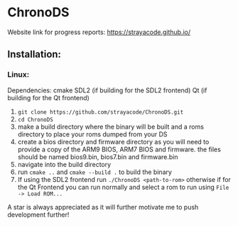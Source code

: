 # ChronoDS

Website link for progress reports: https://strayacode.github.io/

## Installation:
### Linux:
Dependencies:
cmake 
SDL2 (if building for the SDL2 frontend)
Qt (if building for the Qt frontend)
1. `git clone https://github.com/strayacode/ChronoDS.git`
2. `cd ChronoDS`
3. make a build directory where the binary will be built and a roms directory to place your roms dumped from your DS
4. create a bios directory and firmware directory as you will need to provide a copy of the ARM9 BIOS, ARM7 BIOS and firmware. the files should be named bios9.bin, bios7.bin and firmware.bin
5. navigate into the build directory
6. run `cmake ..` and `cmake --build .` to build the binary
7. If using the SDL2 frontend run `./ChronoDS <path-to-rom>` otherwise if for the Qt Frontend you can run normally and select a rom to run using `File -> Load ROM...`

A star is always appreciated as it will further motivate me to push development further!


